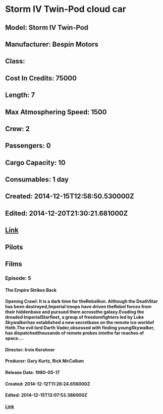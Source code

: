 # Storm IV Twin-Pod cloud car
## Model: Storm IV Twin-Pod
## Manufacturer: Bespin Motors
## Class: 
## Cost In Credits: 75000
## Length: 7
## Max Atmosphering Speed: 1500
## Crew: 2
## Passengers: 0
## Cargo Capacity: 10
## Consumables: 1 day
## Created: 2014-12-15T12:58:50.530000Z
## Edited: 2014-12-20T21:30:21.681000Z
## [Link](https://swapi.dev/api/vehicles/20/)
## Pilots
## Films
### Episode: 5
#### The Empire Strikes Back
#### Opening Crawl: It is a dark time for theRebellion. Although the DeathStar has been destroyed,Imperial troops have driven theRebel forces from their hiddenbase and pursued them acrossthe galaxy.Evading the dreaded ImperialStarfleet, a group of freedomfighters led by Luke Skywalkerhas established a new secretbase on the remote ice worldof Hoth.The evil lord Darth Vader,obsessed with finding youngSkywalker, has dispatchedthousands of remote probes intothe far reaches of space....
#### Director: Irvin Kershner
#### Producer: Gary Kurtz, Rick McCallum
#### Release Date: 1980-05-17
#### Created: 2014-12-12T11:26:24.656000Z
#### Edited: 2014-12-15T13:07:53.386000Z
#### [Link](https://swapi.dev/api/films/2/)